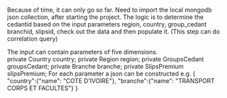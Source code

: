 Because of time, it can only go so far.
Need to import the local mongodb json collection, after starting the project.
The logic is to determine the cedantid based on the input parameters region, country, group_cedant
branchid, slipsid, check out the data and then populate it. (This step can do correlation query)

The input can contain parameters of five dimensions.   
private Country country;
private Region region;
private GroupsCedant groupsCedant;
private Branche branche;
private SlipsPremium slipsPremium;
For each parameter a json can be constructed e.g.
{
"country":{"name": "COTE D'IVOIRE"},
"branche":{"name": "TRANSPORT CORPS ET FACULTES"}
}